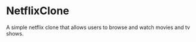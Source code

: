 NetflixClone
============

A simple netflix clone that allows users to browse and watch movies and tv shows.
